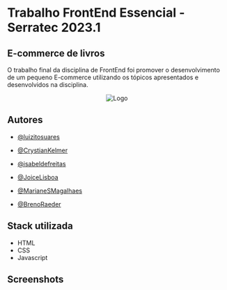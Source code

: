 # Trabalho FrontEnd Essencial - Serratec 2023.1

## E-commerce de livros

O trabalho final da disciplina de FrontEnd foi promover o desenvolvimento de um
pequeno E-commerce utilizando os tópicos apresentados e desenvolvidos
na disciplina.

<div align="center">

![Logo](https://cdn.discordapp.com/attachments/1090076539602866176/1090353059290419340/326727009_876691460048247_1561125399909609359_n-removebg-preview-removebg-preview.png)

</div>

## Autores

- [@luizitosuares](https://www.github.com/luizitosuares)

- [@CrystianKelmer](https://github.com/CrystianKelmer)

- [@isabeldefreitas](https://github.com/isabeldefreitas)

- [@JoiceLisboa](https://github.com/JoiceLisboa)

- [@MarianeSMagalhaes](https://github.com/MarianeSMagalhaes)

- [@BrenoRaeder](https://github.com/BrenoRaeder)

## Stack utilizada

- HTML
- CSS
- Javascript



## Screenshots
